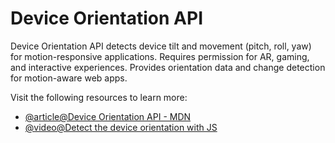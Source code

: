 # Device Orientation API

Device Orientation API detects device tilt and movement (pitch, roll, yaw) for motion-responsive applications. Requires permission for AR, gaming, and interactive experiences. Provides orientation data and change detection for motion-aware web apps.

Visit the following resources to learn more:

- [@article@Device Orientation API - MDN](https://developer.mozilla.org/en-US/docs/Web/API/Device_orientation_events)
- [@video@Detect the device orientation with JS](https://www.youtube.com/watch?v=fMDuFoqSQfw)
